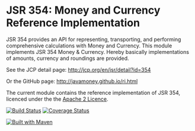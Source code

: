 JSR 354: Money and Currency Reference Implementation
====================================================
JSR 354 provides an API for representing, transporting, and performing comprehensive calculations with Money and Currency. 
This module implements JSR 354 Money & Currency. Hereby basically implementations of amounts, currency and roundings are provided.

See the JCP detail page:
http://jcp.org/en/jsr/detail?id=354

Or the GitHub page:
http://javamoney.github.io/ri.html

The current module contains the reference implementation of JSR 354, licenced under
the the [Apache 2 Licence](./LICENCE.txt).

[![Build Status](https://api.travis-ci.org/JavaMoney/jsr354-ri.png?branch=master)](https://travis-ci.org/JavaMoney/jsr354-ri)
[![Coverage Status](https://coveralls.io/repos/JavaMoney/jsr354-ri/badge.png)](https://coveralls.io/r/JavaMoney/jsr354-ri)

[![Built with Maven](http://maven.apache.org/images/logos/maven-feather.png)](http://maven.org/)
